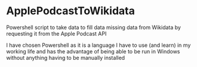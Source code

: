# ApplePodcastToWikidata
Powershell script to take data to fill data missing data from Wikidata by requesting it from the Apple Podcast API

I have chosen Powershell as it is a language I have to use (and learn) in my working life and has the advantage of being able to be run in Windows without anything having to be manually installed
